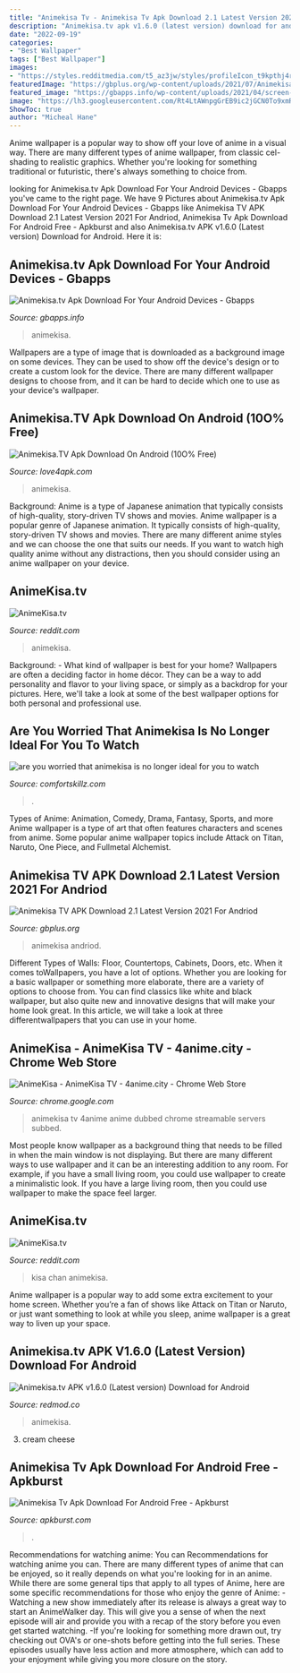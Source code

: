 ```yaml
---
title: "Animekisa Tv - Animekisa Tv Apk Download 2.1 Latest Version 2021 For Andriod"
description: "Animekisa.tv apk v1.6.0 (latest version) download for android"
date: "2022-09-19"
categories:
- "Best Wallpaper"
tags: ["Best Wallpaper"]
images:
- "https://styles.redditmedia.com/t5_az3jw/styles/profileIcon_t9kpthj4r2b01.jpg?width=256&amp;height=256&amp;crop=256:256,smart&amp;s=209eefc16f7c261abc41552eaa762bb8650d3ab3"
featuredImage: "https://gbplus.org/wp-content/uploads/2021/07/Animekisa-TV-APK.png"
featured_image: "https://gbapps.info/wp-content/uploads/2021/04/screen-0-35-scaled.jpg"
image: "https://lh3.googleusercontent.com/Rt4LtAWnpgGrEB9ic2jGCN0To9xmRSarV5R3lKzJl0hC5XvuJuXfq_oLmnkS2ZSDkKKJPGn-B2VPbjtEh6o6tvksyw=w640-h400-e365-rj-sc0x00ffffff"
ShowToc: true
author: "Micheal Hane"
---
```



Anime wallpaper is a popular way to show off your love of anime in a visual way. There are many different types of anime wallpaper, from classic cel-shading to realistic graphics. Whether you're looking for something traditional or futuristic, there's always something to choice from.

	

		
looking for Animekisa.tv Apk Download For Your Android Devices - Gbapps you've came to the right page. We have 9 Pictures about Animekisa.tv Apk Download For Your Android Devices - Gbapps like Animekisa TV APK Download 2.1 Latest Version 2021 For Andriod, Animekisa Tv Apk Download For Android Free - Apkburst and also Animekisa.tv APK v1.6.0 (Latest version) Download for Android. Here it is:
		
    
## Animekisa.tv Apk Download For Your Android Devices - Gbapps

<img loading=lazy src="https://gbapps.info/wp-content/uploads/2021/04/screen-0-35-scaled.jpg" onerror="this.onerror=null;this.src='https://tse3.mm.bing.net/th?id=OIP.jsLVrdH42Ox0JDet36S4NQAAAA&amp;pid=15.1';" alt="Animekisa.tv Apk Download For Your Android Devices - Gbapps">

_Source: gbapps.info_

>animekisa. 

	

Wallpapers are a type of image that is downloaded as a background image on some devices. They can be used to show off the device's design or to create a custom look for the device. There are many different wallpaper designs to choose from, and it can be hard to decide which one to use as your device's wallpaper.

    
## Animekisa.TV Apk Download On Android (10O% Free)

<img loading=lazy src="http://love4apk.com/wp-content/uploads/2020/03/Animekisa.TV-Apk.png" onerror="this.onerror=null;this.src='https://tse2.mm.bing.net/th?id=OIP.J_D9_1Jcinowt_KCw1MDdQHaEI&amp;pid=15.1';" alt="Animekisa.TV Apk Download On Android (10O% Free)">

_Source: love4apk.com_

>animekisa. 

	

Background: Anime is a type of Japanese animation that typically consists of high-quality, story-driven TV shows and movies.
Anime wallpaper is a popular genre of Japanese animation. It typically consists of high-quality, story-driven TV shows and movies. There are many different anime styles and we can choose the one that suits our needs. If you want to watch high quality anime without any distractions, then you should consider using an anime wallpaper on your device.

    
## AnimeKisa.tv

<img loading=lazy src="https://styles.redditmedia.com/t5_az3jw/styles/profileIcon_t9kpthj4r2b01.jpg?width=256&amp;height=256&amp;crop=256:256,smart&amp;s=209eefc16f7c261abc41552eaa762bb8650d3ab3" onerror="this.onerror=null;this.src='https://tse4.mm.bing.net/th?id=OIP.20plaKqFNQaEsybt2Thq2AAAAA&amp;pid=15.1';" alt="AnimeKisa.tv">

_Source: reddit.com_

>animekisa. 

	

Background: - What kind of wallpaper is best for your home?
Wallpapers are often a deciding factor in home décor. They can be a way to add personality and flavor to your living space, or simply as a backdrop for your pictures. Here, we'll take a look at some of the best wallpaper options for both personal and professional use.

    
## Are You Worried That Animekisa Is No Longer Ideal For You To Watch

<img loading=lazy src="https://1.bp.blogspot.com/-H-17r4ZZP5I/YHRknp1mbuI/AAAAAAAAIa8/L3CrPkRisKEn9EEkKUaeK7w0pWbALo0xwCLcBGAsYHQ/s0/AnimeKisa-TV.png" onerror="this.onerror=null;this.src='https://tse3.mm.bing.net/th?id=OIP.vQD8YndNm9GkHFrqaz2O0AHaDv&amp;pid=15.1';" alt="are you worried that animekisa is no longer ideal for you to watch">

_Source: comfortskillz.com_

>. 

	

Types of Anime: Animation, Comedy, Drama, Fantasy, Sports, and more
Anime wallpaper is a type of art that often features characters and scenes from anime. Some popular anime wallpaper topics include Attack on Titan, Naruto, One Piece, and Fullmetal Alchemist.

    
## Animekisa TV APK Download 2.1 Latest Version 2021 For Andriod

<img loading=lazy src="https://gbplus.org/wp-content/uploads/2021/07/Animekisa-TV-APK.png" onerror="this.onerror=null;this.src='https://tse4.mm.bing.net/th?id=OIP.1tZ5-2gRQiKATbW4QOqTcAHaEG&amp;pid=15.1';" alt="Animekisa TV APK Download 2.1 Latest Version 2021 For Andriod">

_Source: gbplus.org_

>animekisa andriod. 

	

Different Types of Walls: Floor, Countertops, Cabinets, Doors, etc.
When it comes toWallpapers, you have a lot of options. Whether you are looking for a basic wallpaper or something more elaborate, there are a variety of options to choose from. You can find classics like white and black wallpaper, but also quite new and innovative designs that will make your home look great. In this article, we will take a look at three differentwallpapers that you can use in your home.

    
## AnimeKisa - AnimeKisa TV - 4anime.city - Chrome Web Store

<img loading=lazy src="https://lh3.googleusercontent.com/Rt4LtAWnpgGrEB9ic2jGCN0To9xmRSarV5R3lKzJl0hC5XvuJuXfq_oLmnkS2ZSDkKKJPGn-B2VPbjtEh6o6tvksyw=w640-h400-e365-rj-sc0x00ffffff" onerror="this.onerror=null;this.src='https://tse1.mm.bing.net/th?id=OIP.VRFJE7giif4adI3yzApMEQHaEo&amp;pid=15.1';" alt="AnimeKisa - AnimeKisa TV - 4anime.city - Chrome Web Store">

_Source: chrome.google.com_

>animekisa tv 4anime anime dubbed chrome streamable servers subbed. 

	

Most people know wallpaper as a background thing that needs to be filled in when the main window is not displaying. But there are many different ways to use wallpaper and it can be an interesting addition to any room. For example, if you have a small living room, you could use wallpaper to create a minimalistic look. If you have a large living room, then you could use wallpaper to make the space feel larger.

    
## AnimeKisa.tv

<img loading=lazy src="https://styles.redditmedia.com/t5_2o7qoh/styles/profileIcon_d09ug2cf7fz41.png?width=256&amp;height=256&amp;crop=256:256,smart&amp;s=69c37e7fac3d3bda2ff533a82247734d5a54780a" onerror="this.onerror=null;this.src='https://tse1.mm.bing.net/th?id=OIP.7Wq69-k-1qTBnk_X6PVwQgAAAA&amp;pid=15.1';" alt="AnimeKisa.tv">

_Source: reddit.com_

>kisa chan animekisa. 

	

Anime wallpaper is a popular way to add some extra excitement to your home screen. Whether you’re a fan of shows like Attack on Titan or Naruto, or just want something to look at while you sleep, anime wallpaper is a great way to liven up your space.

    
## Animekisa.tv APK V1.6.0 (Latest Version) Download For Android

<img loading=lazy src="https://redmod.co/wp-content/uploads/2021/03/Animekisa.tv-Download-APK.jpg" onerror="this.onerror=null;this.src='https://tse4.mm.bing.net/th?id=OIP.OwyjFUoC43peYz13jUVFagHaFC&amp;pid=15.1';" alt="Animekisa.tv APK v1.6.0 (Latest version) Download for Android">

_Source: redmod.co_

>animekisa. 

	

3. cream cheese 

    
## Animekisa Tv Apk Download For Android Free - Apkburst

<img loading=lazy src="http://apkburst.com/wp-content/uploads/2021/06/anime-kisa-tv.jpg" onerror="this.onerror=null;this.src='https://tse1.mm.bing.net/th?id=OIP.NAxF_cfkkyLqOfIfUEmwnAHaHa&amp;pid=15.1';" alt="Animekisa Tv Apk Download For Android Free - Apkburst">

_Source: apkburst.com_

>. 

	

Recommendations for watching anime: You can
Recommendations for watching anime you can. There are many different types of anime that can be enjoyed, so it really depends on what you're looking for in an anime. While there are some general tips that apply to all types of Anime, here are some specific recommendations for those who enjoy the genre of Anime: 
-Watching a new show immediately after its release is always a great way to start an AnimeWalker day. This will give you a sense of when the next episode will air and provide you with a recap of the story before you even get started watching. 
-If you're looking for something more drawn out, try checking out OVA's or one-shots before getting into the full series. These episodes usually have less action and more atmosphere, which can add to your enjoyment while giving you more closure on the story.

